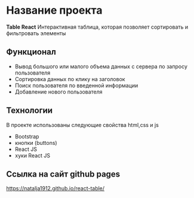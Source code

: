 # Название проекта
**Table React**
Интерактивная таблица, которая позволяет сортировать и фильтровать элементы

## Функционал
 * Вывод большого или малого объема данных с сервера по запросу пользователя
 * Сортировка данных по клику на заголовок
 * Поиск пользователя по введенной информации
 * Добавление нового пользователя


## Технологии
В проекте использованы следующие свойства html,css и js
 * Bootstrap
 * кнопки (buttons)
 * React JS
 * хуки React JS

## Ссылка на сайт github pages 
https://natalja1912.github.io/react-table/

